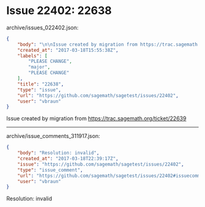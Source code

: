 # Issue 22402: 22638

archive/issues_022402.json:
```json
{
    "body": "\n\nIssue created by migration from https://trac.sagemath.org/ticket/22639\n\n",
    "created_at": "2017-03-18T15:55:38Z",
    "labels": [
        "PLEASE CHANGE",
        "major",
        "PLEASE CHANGE"
    ],
    "title": "22638",
    "type": "issue",
    "url": "https://github.com/sagemath/sagetest/issues/22402",
    "user": "vbraun"
}
```


Issue created by migration from https://trac.sagemath.org/ticket/22639





---

archive/issue_comments_311917.json:
```json
{
    "body": "Resolution: invalid",
    "created_at": "2017-03-18T22:39:17Z",
    "issue": "https://github.com/sagemath/sagetest/issues/22402",
    "type": "issue_comment",
    "url": "https://github.com/sagemath/sagetest/issues/22402#issuecomment-311917",
    "user": "vbraun"
}
```

Resolution: invalid

